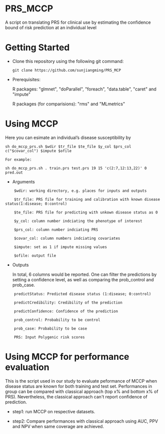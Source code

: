 # PRS_MCCP
A script on translating PRS for clinical use by estimating the confidence bound of risk prediction at an individual level

# Getting Started
- Clone this repository using the following git command:

  `git clone https://github.com/sunjiangming/PRS_MCP`

- Prerequisites:

    R packages: "glmnet", "doParallel", "foreach", "data.table", "caret" and "impute"
    
    R packages (for comparisions): "rms" and "MLmetrics"

# Using MCCP

Here you can esimate an individual’s disease susceptibility by

    sh do_mccp_prs.sh $wdir $tr_file $te_file $y_col $prs_col c("$covar_col") $impute $ofile

    For example:

    sh do_mccp_prs.sh . train.prs test.prs 19 15 'c(2:7,12:13,22)' 0 pred.out


-  Arguments
```
    $wdir: working directory, e.g. places for inputs and outputs
    
    $tr_file: PRS file for training and calibration with known disease status(1:disease; 0:control)
    
    $te_file: PRS file for predicting with unkown disease status as 0
    
    $y_col: column number indciating the phenotype of interest
    
    $prs_col: column number indciating PRS
    
    $covar_col: column numbers indciating covariates
    
    $impute: set as 1 if impute missing values
    
    $ofile: output file
```


-  Outputs

    In total, 6 columns would be reported. One can filter the predictions by setting a confidence level, as well as comparing the prob_control and prob_case.
```
    predictStatus: Predicted disease status (1:disease; 0:control)
    
    predictCredibility: Credibility of the prediction
    
    predictConfidence: Confidence of the prediction
    
    prob_control: Probability to be control
    
    prob_case: Probability to be case
    
    PRS: Input Polygenic risk scores
```
    
# Using MCCP for performance evaluation

  This is the script used in our study to evaluate peformance of MCCP when disease status are known for both training and test set. Performances in group can be compared with classical approach (top x% and bottom x% of PRS). Nevertheless, the classical approach can't report confidence of prediction.
  
-  step1: run MCCP on respective datasets.

-  step2: Compare performances with classical approach using AUC, PPV and NPV when same coverage are achieved.
  

